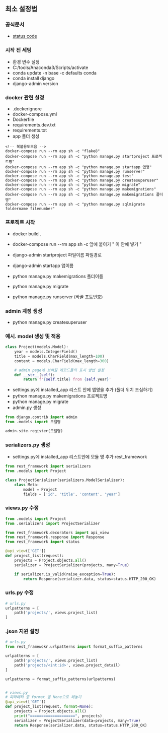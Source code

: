 ## 최소 설정법

### 공식문서

- [status code](https://www.django-rest-framework.org/api-guide/status-codes/)

### 시작 전 세팅

- 환경 변수 설정
- C:/tools/Anaconda3/Scripts/activate
- conda update -n base -c defaults conda
- conda install django
- django-admin version

### docker 관련 설정

- .dockerignore
- docker-compose.yml
- Dockerfile
- requirements.dev.txt
- requirements.txt
- app 폴더 생성

```
<!-- 복붙용도모음 -->
docker-compose run --rm app sh -c "flake8"
docker-compose run --rm app sh -c "python manage.py startproject 프로젝트명"
docker-compose run --rm app sh -c "python manage.py startapp 앱명"
docker-compose run --rm app sh -c "python manage.py runserver"
docker-compose run --rm app sh -c "python manage.py test"
docker-compose run --rm app sh -c "python manage.py createsuperuser"
docker-compose run --rm app sh -c "python manage.py migrate"
docker-compose run --rm app sh -c "python manage.py makemigrations"
docker-compose run --rm app sh -c "python manage.py makemigrations 폴더명"
docker-compose run --rm app sh -c "python manage.py sqlmigrate foldername filenumber"
```

### 프로젝트 시작

- docker build .
- docker-compose run --rm app sh -c 앞에 붙이기 " 이 안에 넣기 "

- django-admin startproject 파일이름 파일경로
- django-admin startapp 앱이름
- python manage.py makemigrations 폴더이름
- python manage.py migrate
- python manage.py runserver (바꿀 포트번호)

### admin 계정 생성

- python manage.py createsuperuser

### 예시. model 생성 및 적용

```py
class Project(models.Model):
    year = models.IntegerField()
    title = models.CharField(max_length=100)
    content = models.CharField(max_length=300)

    # admin page에 보여질 레코드들의 표시 방법 설정
    def __str__(self):
        return f'{self.title} from {self.year}'
```

- settings.py에 installed_app 리스트 안에 앱명을 추가 (폴더 위치 조심하기)
- python manage.py makemigrations 프로젝트명
- python manage.py migrate
- admin.py 생성

```py
from django.contrib import admin
from .models import 모델명

admin.site.register(모델명)
```

### serializers.py 생성

- settings.py에 installed_app 리스트안에 모듈 명 추가 rest_framework

```py
from rest_framework import serializers
from .models import Project

class ProjectSerializer(serializers.ModelSerializer):
    class Meta:
        model = Project
        fields = ['id', 'title', 'content', 'year']

```

### views.py 수정

```py
from .models import Project
from .serializers import ProjectSerializer

from rest_framework.decorators import api_view
from rest_framework.response import Response
from rest_framework import status

@api_view(['GET'])
def project_list(request):
    projects = Project.objects.all()
    serializer = ProjectSerializer(projects, many=True)

    if serializer.is_valid(raise_exception=True):
        return Response(serializer.data, status=status.HTTP_200_OK)
```

### urls.py 수정

```py
# urls.py
urlpatterns = [
    path('projects/', views.project_list)
]
```

### .json 지원 설정

```py
# urls.py
from rest_framewokr.urlpatterns import format_suffix_patterns

urlpatterns = [
    path('projects/', views.project_list)
    path('projects/<int:id>', views.project_detail)
]

urlpatterns = format_suffix_patterns(urlpatterns)


# views.py
# 파라메터 중 format 을 None으로 해놓기
@api_view(['GET'])
def project_list(request, format=None):
    projects = Project.objects.all()
    print("====================", projects)
    serializer = ProjectSerializer(data=projects, many=True)
    return Response(serializer.data, status=status.HTTP_200_OK)
```
